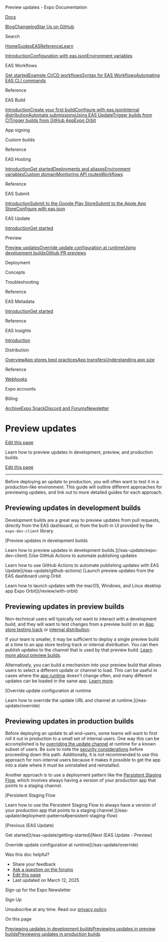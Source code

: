 Preview updates - Expo Documentation

[Docs](/)

[Blog](https://expo.dev/blog)[Changelog](https://expo.dev/changelog)[Star Us on GitHub](https://github.com/expo/expo)

Search

[Home](/)[Guides](/guides/overview)[EAS](/eas)[Reference](/versions/latest)[Learn](/tutorial/overview)

[Introduction](/eas)[Configuration with eas.json](/eas/json)[Environment variables](/eas/environment-variables)

EAS Workflows

[Get started](/eas/workflows/get-started)[Example CI/CD workflows](/eas/workflows/examples)[Syntax for EAS Workflows](/eas/workflows/syntax)[Automating EAS CLI commands](/eas/workflows/automating-eas-cli)

Reference

EAS Build

[Introduction](/build/introduction)[Create your first build](/build/setup)[Configure with eas.json](/build/eas-json)[Internal distribution](/build/internal-distribution)[Automate submissions](/build/automate-submissions)[Using EAS Update](/build/updates)[Trigger builds from CI](/build/building-on-ci)[Trigger builds from GitHub App](/build/building-from-github)[Expo Orbit](/build/orbit)

App signing

Custom builds

Reference

EAS Hosting

[Introduction](/eas/hosting/introduction)[Get started](/eas/hosting/get-started)[Deployments and aliases](/eas/hosting/deployments-and-aliases)[Environment variables](/eas/hosting/environment-variables)[Custom domain](/eas/hosting/custom-domain)[Monitoring API routes](/eas/hosting/api-routes)[Workflows](/eas/hosting/workflows)

Reference

EAS Submit

[Introduction](/submit/introduction)[Submit to the Google Play Store](/submit/android)[Submit to the Apple App Store](/submit/ios)[Configure with eas.json](/submit/eas-json)

EAS Update

[Introduction](/eas-update/introduction)[Get started](/eas-update/getting-started)

Preview

[Preview updates](/eas-update/preview)[Override update configuration at runtime](/eas-update/override)[Using development builds](/eas-update/expo-dev-client)[Github PR previews](/eas-update/github-actions)

Deployment

Concepts

Troubleshooting

Reference

EAS Metadata

[Introduction](/eas/metadata)[Get started](/eas/metadata/getting-started)

Reference

EAS Insights

[Introduction](/eas-insights/introduction)

Distribution

[Overview](/distribution/introduction)[App stores best practices](/distribution/app-stores)[App transfers](/distribution/app-transfers)[Understanding app size](/distribution/app-size)

Reference

[Webhooks](/eas/webhooks)

Expo accounts

Billing

[Archive](/archive)[Expo Snack](https://snack.expo.dev)[Discord and Forums](https://chat.expo.dev)[Newsletter](https://expo.dev/mailing-list/signup)

Preview updates
===============

[Edit this page](https://github.com/expo/expo/edit/main/docs/pages/eas-update/preview.mdx)

Learn how to preview updates in development, preview, and production builds.

[Edit this page](https://github.com/expo/expo/edit/main/docs/pages/eas-update/preview.mdx)

---

Before deploying an update to production, you will often want to test it in a production-like environment. This guide will outline different approaches for previewing updates, and link out to more detailed guides for each approach.

Previewing updates in development builds
----------------------------------------

Development builds are a great way to preview updates from pull requests, directly from the EAS dashboard, or from the built-in UI provided by the `expo-dev-client` library.

[Preview updates in development builds

Learn how to preview updates in development builds.](/eas-update/expo-dev-client)
[Use GitHub Actions to automate publishing updates

Learn how to use GitHub Actions to automate publishing updates with EAS Update](/eas-update/github-actions)
[Launch preview updates from the EAS dashboard using Orbit

Learn how to launch updates with the macOS, Windows, and Linux desktop app Expo Orbit](/review/with-orbit)

Previewing updates in preview builds
------------------------------------

Non-technical users will typically not want to interact with a development build, and they will want to test changes from a preview build on an [App store testing track](/review/overview#app-store-testing-tracks) or [internal distribution](/review/overview#internal-distribution-with-eas-build).

If your team is smaller, it may be sufficient to deploy a single preview build at a time to an app store testing track or internal distribution. You can then publish updates to the channel that is used by that preview build. [Learn more about preview builds](/review/overview).

Alternatively, you can build a mechanism into your preview build that allows users to select a different update or channel to load. This can be useful in cases where the [app runtime](/eas-update/runtime-versions) doesn't change often, and many different updates can be loaded in the same app. [Learn more](/eas-update/override).

[Override update configuration at runtime

Learn how to override the update URL and channel at runtime.](/eas-update/override)

Previewing updates in production builds
---------------------------------------

Before deploying an update to all end-users, some teams will want to first roll it out in production to a small set of internal users. One way this can be accomplished is by [overriding the update channel](/eas-update/override) at runtime for a known subset of users. Be sure to note the [security considerations](/eas-update/override#security-considerations) before proceeding down this path. Additionally, it is not recommended to use this approach for non-internal users because it makes it possible to get the app into a state where it must be uninstalled and reinstalled.

Another approach is to use a deployment pattern like the [Persistent Staging Flow](/eas-update/deployment-patterns#persistent-staging-flow), which involves always having a version of your production app that points to a staging channel.

[Persistent Staging Flow

Learn how to use the Persistent Staging Flow to always have a version of your production app that points to a staging channel.](/eas-update/deployment-patterns#persistent-staging-flow)

[Previous (EAS Update)

Get started](/eas-update/getting-started)[Next (EAS Update - Preview)

Override update configuration at runtime](/eas-update/override)

Was this doc helpful?

* Share your feedback
* [Ask a question on the forums](https://chat.expo.dev/)
* [Edit this page](https://github.com/expo/expo/edit/main/docs/pages/eas-update/preview.mdx)
* Last updated on March 12, 2025

Sign up for the Expo Newsletter

Sign Up

Unsubscribe at any time. Read our [privacy policy](https://expo.dev/privacy).

On this page

[Previewing updates in development builds](/eas-update/preview/#previewing-updates-in-development-builds)[Previewing updates in preview builds](/eas-update/preview/#previewing-updates-in-preview-builds)[Previewing updates in production builds](/eas-update/preview/#previewing-updates-in-production-builds)